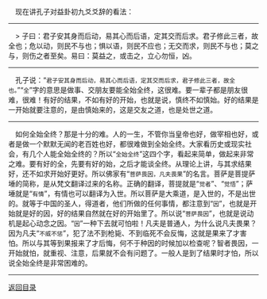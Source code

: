 &emsp;现在讲孔子对益卦初九爻爻辞的看法：
___
&emsp;> 子曰：君子安其身而后动，易其心而后语，定其交而后求。君子修此三者，故全也；危以动，则民不与也；惧以语，则民不应也；无交而求，则民不与也；莫之与，则伤之者至矣。易曰：莫益之，或击之，立心勿恒，凶。
___
&emsp;孔子说：“``君子安其身而后动，易其心而后语，定其交而后求，君子修此三者，故全也。``”“``全``”字的意思是做事、交朋友要能全始全终，这很难。要一辈子都是朋友很难，很难！有好的结果，不如有好的开始，也就是说，慎终不如慎始。好的结果是一开始就要注意的，是由慎始来的，这是交友之道，也是处世之道。
___
&emsp;如何全始全终？那是十分的难。人的一生，不管你当皇帝也好，做宰相也好，或者是做一个默默无闻的老百姓也好，都很难做到全始全终。大家看历史或现实社会，有几个人能全始全终的？所以“``全始全终``”这四个字，看起来简单，做起来非常之难。要有好的全，先要有好的始，之后才能谈全终。从理论上讲，与其求结果好，还不如求开始好更好。所以佛家有“``菩萨畏因，凡夫畏果``”的名言。菩萨是菩提萨埵的简称，是从梵文翻译过来的名称。正确的翻译，菩提就是“``觉者``”、“``觉悟``”；萨埵就是“``有情``”，有情也可以翻译为入世。所以菩萨是大乘道，是入世的，不是出世的。就等于中国的圣人，得道者，他们所做的任何事情，都注意到“``因``”，也就是开始就是好的因，好的结果自然就在好的开始里了。所以说“``菩萨畏因``”，也就是说动机是起心动念之因。“``因``”一种下去就可怕啦！凡夫是普通人，为什么说凡夫畏果？因为凡夫“``不威不惩``”，犯了法不到枪毙、不到临死不会反悔，这就是果来了才害怕。所以与其等到果报来了才后悔，何不于种因的时候加以检查呢？智者畏因，一开始就怕，就重视、注意，后果就不会有问题了。一般人是到了结果时才怕，所以说全始全终是非常困难的。
___
[返回目录](../../master/README.md#目录)